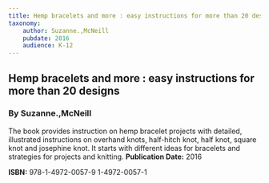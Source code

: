 ```yaml
---
title: Hemp bracelets and more : easy instructions for more than 20 designs
taxonomy:
	author: Suzanne.,McNeill
	pubdate: 2016
	audience: K-12
---
```

## Hemp bracelets and more : easy instructions for more than 20 designs
### By Suzanne.,McNeill

The book provides instruction on hemp bracelet projects with detailed, illustrated instructions on overhand knots, half-hitch knot, half knot, square knot and josephine knot. It starts with different ideas for bracelets and strategies for projects and knitting.
**Publication Date:** 2016

**ISBN:** 978-1-4972-0057-9 1-4972-0057-1
